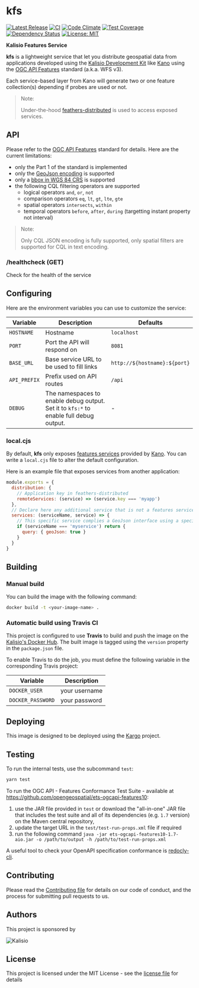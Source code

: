 # kfs

[![Latest Release](https://img.shields.io/github/v/tag/kalisio/kfs?sort=semver&label=latest)](https://github.com/kalisio/kfs/releases)
[![CI](https://github.com/kalisio/kfs/actions/workflows/main.yaml/badge.svg)](https://github.com/kalisio/kfs/actions/workflows/main.yaml)
[![Code Climate](https://codeclimate.com/github/kalisio/kfs/badges/gpa.svg)](https://codeclimate.com/github/kalisio/kfs)
[![Test Coverage](https://codeclimate.com/github/kalisio/kfs/badges/coverage.svg)](https://codeclimate.com/github/kalisio/kfs/coverage)
[![Dependency Status](https://img.shields.io/david/kalisio/kfs.svg?style=flat-square)](https://david-dm.org/kalisio/kfs)
[![License: MIT](https://img.shields.io/badge/License-MIT-yellow.svg)](https://opensource.org/licenses/MIT)

**Kalisio Features Service**

**kfs** is a lightweight service that let you distribute geospatial data from applications developed using the [Kalisio Development Kit](KDK) like [Kano](https://kalisio.github.io/kano/) using the [OGC API Features](https://ogcapi.ogc.org/features/) standard (a.k.a. WFS v3). 

Each service-based layer from Kano will generate two or one feature collection(s) depending if probes are used or not.

> Note:
> 
> Under-the-hood [feathers-distributed](https://github.com/kalisio/feathers-distributed) is used to access exposed services.

## API

Please refer to the [OGC API Features](https://ogcapi.ogc.org/features/) standard for details. Here are the current limitations:
* only the Part 1 of the standard is implemented
* only the [GeoJson encoding](https://docs.opengeospatial.org/is/17-069r4/17-069r4.html#_requirements_class_geojson) is supported
* only a [bbox in WGS 84 CRS](https://docs.ogc.org/is/17-069r4/17-069r4.html#_parameter_bbox) is supported
* the following CQL filtering operators are supported
  * logical operators `and`, `or`, `not`
  * comparison operators `eq`, `lt`, `gt`, `lte`, `gte`
  * spatial operators `intersects`, `within`
  * temporal operators `before`, `after`, `during` (targetting instant property not interval)

> Note:
> 
> Only CQL JSON encoding is fully supported, only spatial filters are supported for CQL in text encoding.

### /healthcheck (GET)

Check for the health of the service

## Configuring

Here are the environment variables you can use to customize the service:

| Variable  | Description | Defaults |
|-----------| ------------| ------------|
| `HOSTNAME` | Hostname | `localhost` |
| `PORT` | Port the API will respond on | `8081` |
| `BASE_URL` | Base service URL to be used to fill links | `http://${hostname}:${port}` |
| `API_PREFIX` | Prefix used on API routes | `/api`  |
| `DEBUG` | The namespaces to enable debug output. Set it to `kfs:*` to enable full debug output. |  - |

### local.cjs

By default, **kfs** only exposes [features services](https://kalisio.github.io/kdk/api/map/services.html#features-service) provided by [Kano](https://kalisio.github.io/kano/). You can write a `local.cjs` file to alter the default configuration.

Here is an example file that exposes services from another application:

```js
module.exports = {
  distribution: {
  	// Application key in feathers-distributed
    remoteServices: (service) => (service.key === 'myapp')
  },
  // Declare here any additional service that is not a features service but complies its GeoJson interface
  services: (serviceName, service) => {
  	// This specific service complies a GeoJson interface using a specific query parameters
    if (serviceName === 'myservice') return {
      query: { geoJson: true }
    }
  }
}
```

## Building

### Manual build 

You can build the image with the following command:

```bash
docker build -t <your-image-name> .
```

### Automatic build using Travis CI

This project is configured to use **Travis** to build and push the image on the [Kalisio's Docker Hub](https://hub.docker.com/u/kalisio/).
The built image is tagged using the `version` property in the `package.json` file.

To enable Travis to do the job, you must define the following variable in the corresponding Travis project:

| Variable  | Description |
|-----------| ------------|
| `DOCKER_USER` | your username |
| `DOCKER_PASSWORD` | your password |

## Deploying

This image is designed to be deployed using the [Kargo](https://kalisio.github.io/kargo/) project.

## Testing

To run the internal tests, use the subcommand `test`: 

```bash
yarn test
```

To run the OGC API - Features Conformance Test Suite - available at https://github.com/opengeospatial/ets-ogcapi-features10:
1) use the JAR file provided in `test` or download the "all-in-one" JAR file that includes the test suite and all of its dependencies (e.g. `1.7` version) on the Maven central repository,
2) update the target URL in the `test/test-run-props.xml` file if required
3) run the following command `java -jar ets-ogcapi-features10-1.7-aio.jar -o /path/to/output -h /path/to/test-run-props.xml`

A useful tool to check your OpenAPI specification conformance is [redocly-cli](https://github.com/Redocly/redocly-cli).

## Contributing

Please read the [Contributing file](./.github/CONTRIBUTING.md) for details on our code of conduct, and the process for submitting pull requests to us.

## Authors

This project is sponsored by 

![Kalisio](https://s3.eu-central-1.amazonaws.com/kalisioscope/kalisio/kalisio-logo-black-256x84.png)

## License

This project is licensed under the MIT License - see the [license file](./LICENSE.md) for details

